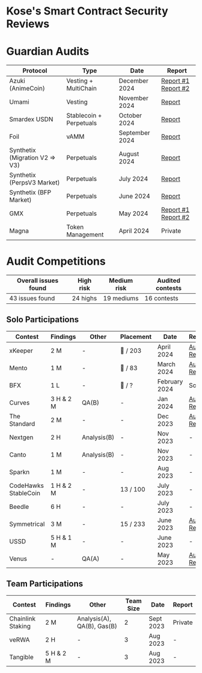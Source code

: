 # Kose's Smart Contract Security Reviews

# Guardian Audits

| Protocol | Type | Date | Report |
| --- | --- | --- | --- |
| Azuki (AnimeCoin) | Vesting + MultiChain | December 2024 |[Report #1](https://github.com/GuardianAudits/Audits/blob/main/Animecoin/2025-01-18_Anime_Claimer_1.pdf) [Report #2](https://github.com/GuardianAudits/Audits/blob/main/Animecoin/2025-01-18_Anime_Claimer_2.pdf) | 
| Umami | Vesting | November 2024 |[Report](https://github.com/GuardianAudits/Audits/blob/main/Umami/2025-01-26_Umami_GMX_PositionManager.pdf) | 
| Smardex USDN | Stablecoin + Perpetuals | October 2024 |[Report](https://github.com/GuardianAudits/Audits/blob/main/Smardex/12-18-2024_Smardex_USDN.pdf) | 
| Foil | vAMM | September 2024 | [Report](https://github.com/GuardianAudits/Audits/blob/main/Foil/2024-10-28_Foil.pdf) | 
| Synthetix (Migration V2 => V3) | Perpetuals | August 2024 | [Report](https://github.com/GuardianAudits/Audits/blob/main/Synthetix/2025-10-28_Synthetix_Migration.pdf) | 
| Synthetix (PerpsV3 Market) | Perpetuals | July 2024 |[Report](https://github.com/GuardianAudits/Audits/blob/main/Synthetix/2024-10-28_Synthetix_Perps_V3.pdf) | 
| Synthetix (BFP Market) | Perpetuals | June 2024 | [Report](https://github.com/GuardianAudits/Audits/blob/main/Synthetix/2025-03-03_Synthetix_BFP_2.pdf) |
| GMX | Perpetuals | May 2024| [Report #1](https://github.com/GuardianAudits/Audits/blob/main/GMX/2024-06-14_GMX_Updates_1.pdf) [Report #2](https://github.com/GuardianAudits/Audits/blob/main/GMX/2024-06-14_GMX_Updates_2.pdf)|
| Magna | Token Management | April 2024 | Private |

# Audit Competitions

| Overall issues found | High risk | Medium risk | Audited contests |
| --- | --- |--- | --- |
| 43 issues found | 24 highs | 19 mediums | 16 contests |

## Solo Participations

| Contest | Findings | Other | Placement | Date | Report |
| --- | --- | --- | --- | --- | --- |
| xKeeper | 2 M | -  | 🥇 / 203 | April 2024 |[Audit Report](https://audits.sherlock.xyz/contests/248/report) |
| Mento | 1 M | -  | 🥇 / 83 | March 2024 | [Audit Report](https://audits.sherlock.xyz/contests/187/report) |
| BFX | 1 L | -  | 🥉 / ? | February 2024 |Soon |
| Curves | 3 H & 2 M  | QA(B)   | - | Jan 2024 | [Audit Report](https://github.com/kosedogus/audits/blob/main/Audit%20Reports/Curves.md) |
| The Standard | 2 M  | -   | - | Dec 2023 | [Audit Report](https://github.com/kosedogus/audits/blob/main/Audit%20Reports/The%20Standard.md) |
| Nextgen | 2 H | Analysis(B)   | - | Nov 2023 |- |
| Canto | 1 M   | Analysis(B)   | - | Nov 2023 |- | 
| Sparkn | 1 M   | -   | - | Aug 2023 | - |
| CodeHawks StableCoin | 1 H & 2 M  | - | 13 / 100 | July 2023 | - |
| Beedle | 6 H  | -   | - | July 2023 | - |
| Symmetrical | 3 M | -  | 15 / 233 | June 2023 | [Audit Report](https://github.com/kosedogus/audits/blob/main/Audit%20Reports/Symmetrical.md) | 
| USSD | 5 H & 1 M | - | - | June 2023 | - |
| Venus | -   | QA(A) | - | May 2023 | [Audit Report](https://github.com/kosedogus/audits/blob/main/Audit%20Reports/Venus.md) |


## Team Participations

| Contest | Findings | Other | Team Size | Date | Report |
| --- | --- | --- | --- | --- | --- | 
| Chainlink Staking  | 2 M  | Analysis(A), QA(B), Gas(B)  | 2 | Sept 2023 | Private |
| veRWA | 2 H | -   | 3   |  Aug 2023 | - |
| Tangible | 5 H & 2 M | -  | 3   | Aug 2023 | - |

